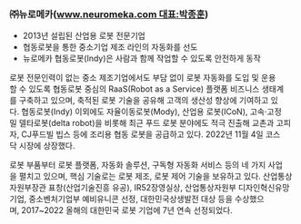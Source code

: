 ### ㈜뉴로메카(www.neuromeka.com 대표:박종훈)
- 2013년 설립된 산업용 로봇 전문기업
- 협동로봇을 통한 중소기업 제조 라인의 자동화를 선도
- 뉴로메카 협동로봇(Indy)은 사람과 함께 작업할 수 있도록 안전하게 동작

로봇 전문인력이 없는 중소 제조기업에서도 부담 없이 로봇 자동화를 도입 및 운용할 수 있도록 협동로봇 중심의 RaaS(Robot as a Service) 플랫폼 비즈니스 생태계를 구축하고 있으며, 축적된 로봇 기술을 공유해 고객의 생산성 향상에 기여하고 있다. 협동로봇(Indy) 이외에도 자율이동로봇(Mody), 산업용 로봇(ICoN), 고속·고정밀 델타로봇(delta robot)을 비롯해 최근 푸드 로봇 분야에도 적극 진출해 교촌과 고피자, CJ푸드빌 빕스 등에 조리용 협동 로봇을 공급하고 있다. 2022년 11월 4일 코스닥 시장에 상장했다.

로봇 부품부터 로봇 플랫폼, 자동화 솔루션, 구독형 자동화 서비스 등의 네 가지 사업을 펼치고 있으며, 핵심 기술로는 로봇 제조, 로봇 제어 기술을 보유하고 있다. 산업통상자원부장관 표창(산업기술진흥 유공), IR52장영실상, 산업통상자원부 디자인혁신유망기업, 중소벤처기업부 예비유니콘 선정, 대한민국상생발전 대상 등을 수상했으며, 2017~2022 올해의 대한민국 로봇 기업에 7년 연속 선정되었다.
